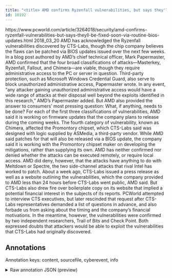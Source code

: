 ```yaml
---
title: "<title> AMD confirms Ryzenfall vulnerabilities, but says they'll be fixed soon via routine BIOS updates </title>"
id: 10192
---
```


<title> AMD confirms Ryzenfall vulnerabilities, but says they'll be fixed soon via routine BIOS updates </title>
<source> https://www.pcworld.com/article/3264018/security/amd-confirms-ryzenfall-vulnerabilities-but-says-theyll-be-fixed-soon-via-routine-bios-updates.html </source>
<date> 2018_03_20 </date>
<text>
AMD has acknowledged the Ryzenfall vulnerabilities discovered by CTS-Labs, though the chip company believes the flaws can be patched via BIOS updates issued over the next few weeks.
In a blog post authored by AMD’s chief technical officer, Mark Papermaster, AMD confirmed that the four broad classifications of attacks—Masterkey, Ryzenfall, Fallout, and Chimera—are viable, though they require administrative access to the PC or server in question. Third-party protection, such as Microsoft Windows Credential Guard, also serve to block unauthorized administrative access, Papermaster wrote.
In any event, “any attacker gaining unauthorized administrative access would have a wide range of attacks at their disposal well beyond the exploits identified in this research,” AMD’s Papermaster added.
But AMD also provided the answer to consumers’ most pressing question: What, if anything, needs to be done? For each of the first three classifications of vulnerabilities, AMD said it is working on firmware updates that the company plans to release during the coming weeks.
The fourth category of vulnerability, known as Chimera, affected the Promontory chipset, which CTS-Labs said was designed with logic supplied by ASMedia, a third-party vendor. While AMD said patches for that will also be released via a BIOS update, the company said it is working with the Promontory chipset maker on developing the mitigations, rather than supplying its own.
AMD has neither confirmed nor denied whether the attacks can be executed remotely, or require local access. AMD did deny, however, that the attacks have anything to do with Meltdown or Spectre, the two side-channel attacks that rival Intel has worked to patch.
About a week ago, CTS-Labs issued a press release as well as a website outlining the vulnerabilities, which the company provided to AMD less than 24 hours before CTS-Labs went public, AMD said. But CTS-Labs also drew fire over boilerplate copy on its website that implied a potential financial interest in the subjects of its reports. PCWorld attempted to interview CTS executives, but later rescinded that request after CTS-Labs representatives demanded a list of questions in advance, and also forbade us from asking about the timing and the company’s financial motivations.
In the meantime, however, the vulnerabilities were confirmed by two independent researchers, Trail of Bits and Check Point. Both expressed doubts that attackers would be able to exploit the vulnerabilities that CTS-Labs had originally discovered.
</text>



## Annotations

Annotation keys: content, sourcefile, cyberevent, info

<details>
<summary>Raw annotation JSON (preview)</summary>

```json
{
  "content": "AMD has acknowledged the Ryzenfall vulnerabilities discovered by CTS-Labs, though the chip company believes the flaws can be patched via BIOS updates issued over the next few weeks. In a blog post authored by AMD\u2019s chief technical officer, Mark Papermaster, AMD confirmed that the four broad classifications of attacks\u2014Masterkey, Ryzenfall, Fallout, and Chimera\u2014are viable, though they require administrative access to the PC or server in question. Third-party protection, such as Microsoft Windows Credential Guard, also serve to block unauthorized administrative access, Papermaster wrote. In any event, \u201cany attacker gaining unauthorized administrative access would have a wide range of attacks at their disposal well beyond the exploits identified in this research,\u201d AMD\u2019s Papermaster added. But AMD also provided the answer to consumers\u2019 most pressing question: What, if anything, needs to be done? For each of the first three classifications of vulnerabilities, AMD said it is working on firmware updates that the company plans to release during the coming weeks. The fourth category of vulnerability, known as Chimera, affected the Promontory chipset, which CTS-Labs said was designed with logic supplied by ASMedia, a third-party vendor. While AMD said patches for that will also be released via a BIOS update, the company said it is working with the Promontory chipset maker on developing the mitigations, rather than supplying its own. AMD has neither confirmed nor denied whether the attacks can be executed remotely, or require local access. AMD did deny, however, that the attacks have anything to do with Meltdown or Spectre, the two side-channel attacks that rival Intel has worked to patch. About a week ago, CTS-Labs issued a press release as well as a website outlining the vulnerabilities, which the company provided to AMD less than 24 hours before CTS-Labs went public, AMD said. But CTS-Labs also drew fire over boilerplate copy on its website that implied a potential financial interest in the subjects of its reports. PCWorld attempted to interview CTS executives, but later rescinded that request after CTS-Labs representatives demanded a list of questions in advance, and also forbade us from asking about the timing and the company\u2019s financial motivations. In the meantime, however, the vulnerabilities were confirmed by two independent researchers, Trail of Bits and Check Point. Both expressed doubts that attackers would be able to exploit the vulnerabilities that CTS-Labs had originally discovered.",
  "sourcefile": "10192.txt",
  "cyberevent": {
    "hopper": [
      {
        "index": 0,
        "relation": "Same",
        "events": [
          {
            "index": "E3",
            "type": "Vulnerability-related",
            "realis": "Other",
            "nugget": {
              "startOffset": 118,
              "index": "T6",
              "endOffset": 132,
              "text": "can be patched"
            },
            "argument": [
              {
                "index": "T8",
                "text": "BIOS updates",
                "endOffset": 149,
                "role": {
                  "type": "Patch"
                },
                "startOffset": 137,
                "type": "Patch"
              },
              {
                "index": "T7",
                "text": "the flaws",
                "endOffset": 117,
                "role": {
                  "type": "Vulnerability"
                },
                "startOffset": 108,
                "type": "Vulnerability"
              },
              {
                "index": "T11",
                "text": "the chip company",
                "endOffset": 98,
                "role": {
                  "type": "Releaser"
                },
                "startOffset": 82,
                "type": "Organization"
              }
            ],
            "subtype": "PatchVulnerability"
          },
      
```
</details>
